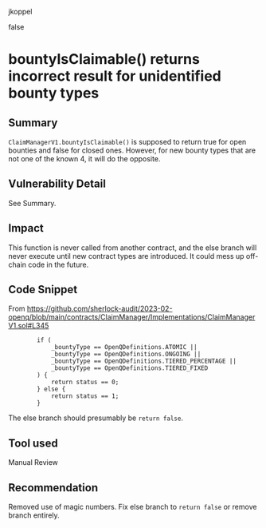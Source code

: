 jkoppel

false

# bountyIsClaimable() returns incorrect result for unidentified bounty types

## Summary

`ClaimManagerV1.bountyIsClaimable()` is supposed to return true  for open bounties and false for closed ones. However, for new bounty types that are not one of the known 4, it will do the opposite.

## Vulnerability Detail

See Summary.

## Impact

This function is never called from another contract, and the else branch will never execute until new contract types are introduced. It could mess up off-chain code in the future.

## Code Snippet

From https://github.com/sherlock-audit/2023-02-openq/blob/main/contracts/ClaimManager/Implementations/ClaimManagerV1.sol#L345

```solidity
        if (
            _bountyType == OpenQDefinitions.ATOMIC ||
            _bountyType == OpenQDefinitions.ONGOING ||
            _bountyType == OpenQDefinitions.TIERED_PERCENTAGE ||
            _bountyType == OpenQDefinitions.TIERED_FIXED
        ) {
            return status == 0;
        } else {
            return status == 1;
        }
```

The else branch should presumably be `return false`.


## Tool used

Manual Review

## Recommendation

Removed use of magic numbers. Fix else branch to `return false` or remove branch entirely.